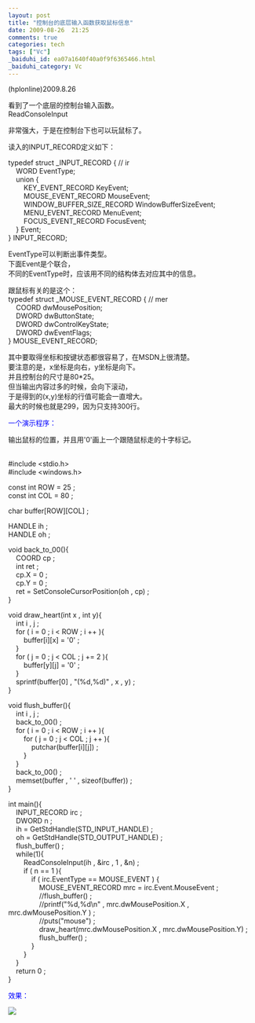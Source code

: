 ```yaml
---
layout: post
title: "控制台的底层输入函数获取鼠标信息"
date: 2009-08-26  21:25
comments: true
categories: tech
tags: ["Vc"]
_baiduhi_id: ea07a1640f40a0f9f6365466.html
_baiduhi_category: Vc
---
```


<p>(hplonline)2009.8.26</p>
<p>看到了一个底层的控制台输入函数。<br/>
ReadConsoleInput</p>
<p>非常强大，于是在控制台下也可以玩鼠标了。</p>
<p>读入的INPUT_RECORD定义如下：</p>
<p>typedef struct _INPUT_RECORD { // ir <br/>
     WORD EventType; <br/>
     union { <br/>
         KEY_EVENT_RECORD KeyEvent; <br/>
         MOUSE_EVENT_RECORD MouseEvent; <br/>
         WINDOW_BUFFER_SIZE_RECORD WindowBufferSizeEvent; <br/>
         MENU_EVENT_RECORD MenuEvent; <br/>
         FOCUS_EVENT_RECORD FocusEvent; <br/>
     } Event; <br/>
} INPUT_RECORD;</p>
<p>EventType可以判断出事件类型。<br/>
下面Event是个联合，<br/>
不同的EventType时，应该用不同的结构体去对应其中的信息。</p>
<p>跟鼠标有关的是这个：<br/>
typedef struct _MOUSE_EVENT_RECORD { // mer <br/>
     COORD dwMousePosition; <br/>
     DWORD dwButtonState; <br/>
     DWORD dwControlKeyState; <br/>
     DWORD dwEventFlags; <br/>
} MOUSE_EVENT_RECORD;</p>
<p>其中要取得坐标和按键状态都很容易了，在MSDN上很清楚。<br/>
要注意的是，x坐标是向右，y坐标是向下。<br/>
并且控制台的尺寸是80*25。<br/>
但当输出内容过多的时候，会向下滚动，<br/>
于是得到的(x,y)坐标的行值可能会一直增大。<br/>
最大的时候也就是299，因为只支持300行。</p>
<p><font color="#0000ff">一个演示程序：</font></p>
<p>输出鼠标的位置，并且用'0'画上一个跟随鼠标走的十字标记。</p>
<p><br/>
#include &lt;stdio.h&gt;<br/>
#include &lt;windows.h&gt;</p>
<p>const int ROW = 25 ;<br/>
const int COL = 80 ;</p>
<p>char buffer[ROW][COL] ;</p>
<p>HANDLE ih ;<br/>
HANDLE oh ;</p>
<p>void back_to_00(){<br/>
     COORD cp ;<br/>
     int ret ;<br/>
     cp.X = 0 ; <br/>
     cp.Y = 0 ;<br/>
     ret = SetConsoleCursorPosition(oh , cp) ;<br/>
}</p>
<p>void draw_heart(int x , int y){<br/>
     int i , j ;<br/>
     for ( i = 0 ; i &lt; ROW ; i ++ ){<br/>
         buffer[i][x] = '0' ;<br/>
     }<br/>
     for ( j = 0 ; j &lt; COL ; j += 2 ){<br/>
         buffer[y][j] = '0' ;<br/>
     }<br/>
     sprintf(buffer[0] , "(%d,%d)" , x , y) ;<br/>
}</p>
<p>void flush_buffer(){<br/>
     int i , j ;<br/>
     back_to_00() ;<br/>
     for ( i = 0 ; i &lt; ROW ; i ++ ){<br/>
         for ( j = 0 ; j &lt; COL ; j ++ ){<br/>
             putchar(buffer[i][j]) ;<br/>
         }<br/>
     }<br/>
     back_to_00() ;<br/>
     memset(buffer , ' ' , sizeof(buffer)) ;<br/>
}</p>
<p>int main(){<br/>
     INPUT_RECORD irc ;<br/>
     DWORD n ;<br/>
     ih = GetStdHandle(STD_INPUT_HANDLE) ;<br/>
     oh = GetStdHandle(STD_OUTPUT_HANDLE) ;<br/>
     flush_buffer() ;<br/>
     while(1){<br/>
         ReadConsoleInput(ih , &amp;irc , 1 , &amp;n) ;<br/>
         if ( n == 1 ){<br/>
             if ( irc.EventType == MOUSE_EVENT ) {<br/>
                 MOUSE_EVENT_RECORD mrc = irc.Event.MouseEvent ;<br/>
                 //flush_buffer() ;<br/>
                 //printf("%d,%d\n" , mrc.dwMousePosition.X , mrc.dwMousePosition.Y ) ;<br/>
                 //puts("mouse") ;<br/>
                 draw_heart(mrc.dwMousePosition.X , mrc.dwMousePosition.Y) ;<br/>
                 flush_buffer() ;<br/>
             }<br/>
         }<br/>
     }<br/>
     return 0 ;<br/>
}</p>
<p> </p>
<p><font color="#0000ff">效果：</font></p>
<p><span><img class="blogimg" border="0" small="0" src="http://hiphotos.baidu.com/hplonline/pic/item/c762de3f69bd75e87c1e715a.jpg"/><br/></span></p>
<p> </p>
